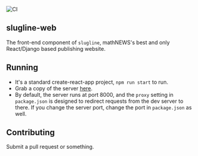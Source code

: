 ![CI](https://github.com/UWmathNEWS/slugline-web/workflows/CI/badge.svg)
## slugline-web
The front-end component of `slugline`, mathNEWS's best and only React/Django based publishing website.

## Running
- It's a standard create-react-app project, `npm run start` to run. 
- Grab a copy of the server [here](github.com/UWmathNEWS/slugline-api). 
- By default, the server runs at port 8000, and the `proxy` setting in `package.json` is designed to redirect requests from the dev server to there. If you change the server port, change the port in `package.json` as well.

## Contributing
Submit a pull request or something.
